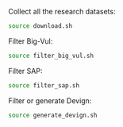 Collect all the research datasets:

```bash
source download.sh
```

Filter Big-Vul:
```bash
source filter_big_vul.sh
```

Filter SAP:
```bash
source filter_sap.sh
```

Filter or generate Devign:
```bash
source generate_devign.sh
```